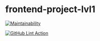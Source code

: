 # frontend-project-lvl1

[![Maintainability](https://api.codeclimate.com/v1/badges/1979eccfa5d90101d351/maintainability)](https://codeclimate.com/github/OliveMoor/frontend-project-lvl1/maintainability)


[![GitHub Lint Action](https://github.com/OliveMoor/frontend-project-lvl1/actions?query=workflow%3ALint/badge.svg)](https://github.com/OliveMoor/frontend-project-lvl1/actions)

